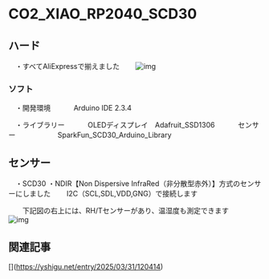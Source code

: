 # CO2_XIAO_RP2040_SCD30
## ハード
　・すべてAliExpressで揃えました
　　![img](https://cdn-ak.f.st-hatena.com/images/fotolife/y/yshigu/20250329/20250329203458.png)

### ソフト
　・開発環境
　　　Arduino IDE 2.3.4

　・ライブラリー
　　　OLEDディスプレイ　Adafruit_SSD1306
　　　センサー　　　　　　SparkFun_SCD30_Arduino_Library

## センサー
　・SCD30
 ・NDIR【Non Dispersive InfraRed（非分散型赤外）】方式のセンサーにしました
　　I2C（SCL,SDL,VDD,GNG）で接続します

　　下記図の右上には、RH/Tセンサーがあり、温湿度も測定できます
　　　![img](https://cdn-ak.f.st-hatena.com/images/fotolife/y/yshigu/20250329/20250329192136.png)

## 関連記事
  [[](https://yshigu.net/entry/2025/03/31/120414)](https://yshigu.net/entry/2025/03/31/120414)
